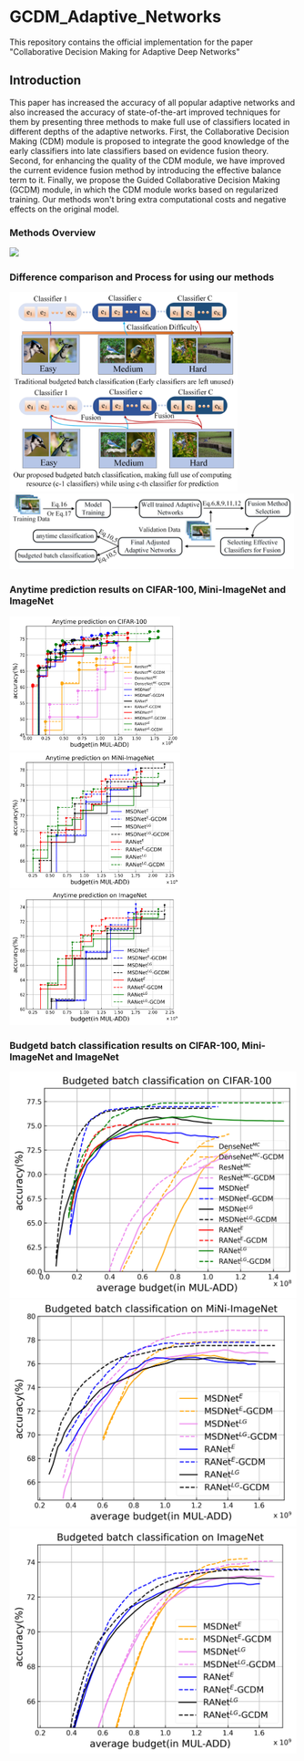 # GCDM_Adaptive_Networks
This repository contains the official implementation for the paper "Collaborative Decision Making for Adaptive Deep Networks"
## Introduction
This paper has increased the accuracy of all popular adaptive networks and also increased the accuracy of state-of-the-art improved techniques for them by presenting three methods to make full use of classifiers located in different depths of the adaptive networks. First, the Collaborative Decision Making (CDM) module is proposed to integrate the good knowledge of the early classifiers into late classifiers based on evidence fusion theory. Second, for enhancing the quality of the CDM module, we have improved the current evidence fusion method by introducing the effective balance term to it. Finally, we propose the Guided Collaborative Decision Making (GCDM) module, in which the CDM module works based on regularized training. Our methods won't bring extra computational costs and negative effects on the original model.
### Methods Overview
<img src="https://github.com/Meteor-Stars/GCDM_Adaptive_Networks/blob/master/Figures/methods_overview_comparsion.jpg" width="650">

### Difference comparison and Process for using our methods
<img src="https://github.com/Meteor-Stars/GCDM_Adaptive_Networks/blob/master/Figures/bugdeted_classification_difference.jpg" width="400"> 
<img src="https://github.com/Meteor-Stars/GCDM_Adaptive_Networks/blob/master/Figures/model_used_process.jpg" width="500">


### Anytime prediction results on CIFAR-100, Mini-ImageNet and ImageNet
<img src="https://github.com/Meteor-Stars/GCDM_Adaptive_Networks/blob/master/Figures/anytime_Cifar100.png" width="300"><img src="https://github.com/Meteor-Stars/GCDM_Adaptive_Networks/blob/master/Figures/anytime_MiNi_ImageNet.png" width="300"><img src="https://github.com/Meteor-Stars/GCDM_Adaptive_Networks/blob/master/Figures/anytime_ImageNet.png" width="300">

### Budgetd batch classification results on CIFAR-100, Mini-ImageNet and ImageNet
<img src="https://github.com/Meteor-Stars/GCDM_Adaptive_Networks/blob/master/Figures/dynamic_cifar100.png"> <img src="https://github.com/Meteor-Stars/GCDM_Adaptive_Networks/blob/master/Figures/dynamic_MiNi_ImageNet.png"> <img src="https://github.com/Meteor-Stars/GCDM_Adaptive_Networks/blob/master/Figures/dynamic_ImageNet.png"> 
